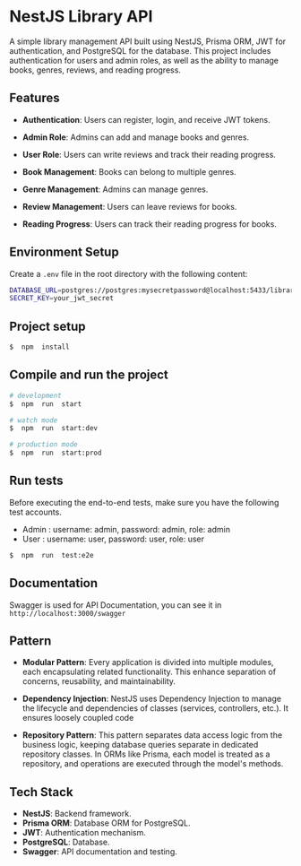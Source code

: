 
# NestJS Library API

 
A simple library management API built using NestJS, Prisma ORM, JWT for authentication, and PostgreSQL for the database. This project includes authentication for users and admin roles, as well as the ability to manage books, genres, reviews, and reading progress.

## **Features**

-  **Authentication**: Users can register, login, and receive JWT tokens.

-  **Admin Role**: Admins can add and manage books and genres.

-  **User Role**: Users can write reviews and track their reading progress.

-  **Book Management**: Books can belong to multiple genres.

-  **Genre Management**: Admins can manage genres.

-  **Review Management**: Users can leave reviews for books.

-  **Reading Progress**: Users can track their reading progress for books.

## Environment Setup

Create a `.env` file in the root directory with the following content:

```bash
DATABASE_URL=postgres://postgres:mysecretpassword@localhost:5433/library_db
SECRET_KEY=your_jwt_secret
```

## Project setup

```bash
$  npm  install
```

## Compile and run the project

```bash
# development
$  npm  run  start

# watch mode
$  npm  run  start:dev

# production mode
$  npm  run  start:prod
```

## Run tests

  Before executing the end-to-end tests, make sure you have the following test accounts.
-   Admin : username: admin, password: admin, role: admin
-   User : username: user, password: user, role: user

```bash
$  npm  run  test:e2e
```
## **Documentation**
Swagger is used for API Documentation, you can see it in `http://localhost:3000/swagger`

## **Pattern**

-  **Modular Pattern**: Every application is divided into multiple modules, each encapsulating related functionality. This enhance separation of concerns, reusability, and maintainability.

-  **Dependency Injection**: NestJS uses Dependency Injection  to manage the lifecycle and dependencies of classes (services, controllers, etc.). It ensures loosely coupled code

-  **Repository Pattern**: This pattern separates data access logic from the business logic, keeping database queries separate in dedicated repository classes. In ORMs like Prisma, each model is treated as a repository, and operations are executed through the model's methods.

## **Tech Stack**
-  **NestJS**: Backend framework.
-  **Prisma ORM**: Database ORM for PostgreSQL.
-  **JWT**: Authentication mechanism.
-  **PostgreSQL**: Database.
-  **Swagger**: API documentation and testing.
